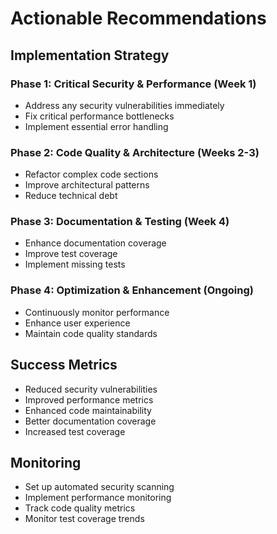 # Actionable Recommendations

## Implementation Strategy

### Phase 1: Critical Security & Performance (Week 1)

- Address any security vulnerabilities immediately
- Fix critical performance bottlenecks
- Implement essential error handling

### Phase 2: Code Quality & Architecture (Weeks 2-3)

- Refactor complex code sections
- Improve architectural patterns
- Reduce technical debt

### Phase 3: Documentation & Testing (Week 4)

- Enhance documentation coverage
- Improve test coverage
- Implement missing tests

### Phase 4: Optimization & Enhancement (Ongoing)

- Continuously monitor performance
- Enhance user experience
- Maintain code quality standards

## Success Metrics

- Reduced security vulnerabilities
- Improved performance metrics
- Enhanced code maintainability
- Better documentation coverage
- Increased test coverage

## Monitoring

- Set up automated security scanning
- Implement performance monitoring
- Track code quality metrics
- Monitor test coverage trends
